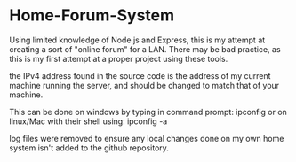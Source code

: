 # Home-Forum-System
Using limited knowledge of Node.js and Express, this is my attempt at creating a sort of "online forum" for a LAN. There may be bad practice, as this is my first attempt at a proper project using these tools.

the IPv4 address found in the source code is the address of my current machine running the server, and should be changed to match that of your machine.

This can be done on windows by typing in command prompt:
  ipconfig
or on linux/Mac with their shell using:
  ipconfig -a

log files were removed to ensure any local changes done on my own home system isn't added to the github repository.
